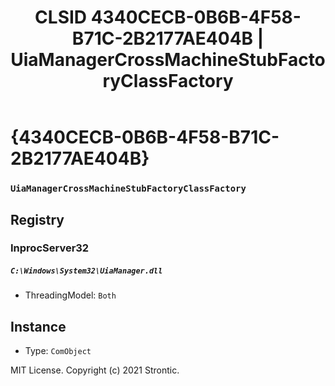 ﻿---
title: "CLSID 4340CECB-0B6B-4F58-B71C-2B2177AE404B | UiaManagerCrossMachineStubFactoryClassFactory"
excerpt: What is COM-Object CLSID 4340CECB-0B6B-4F58-B71C-2B2177AE404B?
---

# {4340CECB-0B6B-4F58-B71C-2B2177AE404B}

### `UiaManagerCrossMachineStubFactoryClassFactory`

## Registry


### InprocServer32

##### `C:\Windows\System32\UiaManager.dll`
* ThreadingModel: `Both`

## Instance

* Type: `ComObject`

MIT License. Copyright (c) 2021 Strontic.


